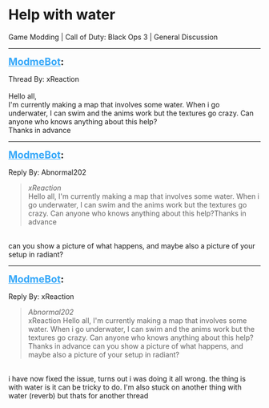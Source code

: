 # Help with water
Game Modding | Call of Duty: Black Ops 3 | General Discussion

---
<strong style="font-size: 1.4em;"><span style="text-decoration: underline;text-decoration-color: #34a7f9;"><span style="color:#34a7f9;">ModmeBot</span></span>:</strong>

<p>Thread By: xReaction<br /> <br />Hello all,<br /> I&#39;m currently making a map that involves some water. When i go underwater, I can swim and the anims work but the textures go crazy. Can anyone who knows anything about this help?<br />Thanks in advance</p>

---
<strong style="font-size: 1.4em;"><span style="text-decoration: underline;text-decoration-color: #34a7f9;"><span style="color:#34a7f9;">ModmeBot</span></span>:</strong>

<p>Reply By: Abnormal202<br /><blockquote><em>xReaction</em><br />  Hello all,  I&#39;m currently making a map that involves some water. When i go underwater, I can swim and the anims work but the textures go crazy. Can anyone who knows anything about this help?Thanks in advance</blockquote><br /> can you show a picture of what happens, and maybe also a picture of your setup in radiant?</p>

---
<strong style="font-size: 1.4em;"><span style="text-decoration: underline;text-decoration-color: #34a7f9;"><span style="color:#34a7f9;">ModmeBot</span></span>:</strong>

<p>Reply By: xReaction<br /><blockquote><em>Abnormal202</em><br />xReaction   Hello all,  I&#39;m currently making a map that involves some water. When i go underwater, I can swim and the anims work but the textures go crazy. Can anyone who knows anything about this help?Thanks in advance  can you show a picture of what happens, and maybe also a picture of your setup in radiant?</blockquote><br /> i have now fixed the issue, turns out i was doing it all wrong. the thing is with water is it can be tricky to do. I&#39;m also stuck on another thing with water (reverb) but thats for another thread</p>
